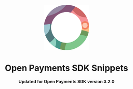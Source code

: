 <p align="center">
    <p align="center">
        <img width="150" height="150" src="images/logo.png" alt="Logo">
    </p>
    <h1 align="center"><b>Open Payments SDK Snippets</b></h1>
    <p align="center">
        <b>Updated for Open Payments SDK version 3.2.0</b>
    <br />
</p>
